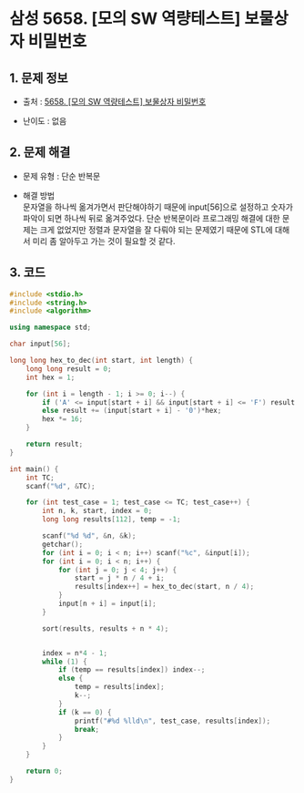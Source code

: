 # 삼성 5658. [모의 SW 역량테스트] 보물상자 비밀번호

## 1. 문제 정보

- 출처 : [5658. [모의 SW 역량테스트] 보물상자 비밀번호](https://swexpertacademy.com/main/code/problem/problemDetail.do?contestProbId=AWXRUN9KfZ8DFAUo)

- 난이도 : 없음

## 2. 문제 해결

- 문제 유형 : 단순 반복문

- 해결 방법  
  문자열을 하나씩 옮겨가면서 판단해야하기 때문에 input[56]으로 설정하고 숫자가 파악이 되면 하나씩 뒤로 옮겨주었다.
  단순 반복문이라 프로그래밍 해결에 대한 문제는 크게 없었지만 정렬과 문자열을 잘 다뤄야 되는 문제였기 때문에 STL에 대해서 미리 좀 알아두고 가는 것이 필요할 것 같다.
  
## 3. 코드

```c++
#include <stdio.h>
#include <string.h>
#include <algorithm>

using namespace std;

char input[56];

long long hex_to_dec(int start, int length) {
	long long result = 0;
	int hex = 1;

	for (int i = length - 1; i >= 0; i--) {
		if ('A' <= input[start + i] && input[start + i] <= 'F') result += (input[start + i] - 'A' + 10)*hex;
		else result += (input[start + i] - '0')*hex;
		hex *= 16;
	}

	return result;
}

int main() {
	int TC;
	scanf("%d", &TC);

	for (int test_case = 1; test_case <= TC; test_case++) {
		int n, k, start, index = 0;
		long long results[112], temp = -1;

		scanf("%d %d", &n, &k);
		getchar();
		for (int i = 0; i < n; i++) scanf("%c", &input[i]);
		for (int i = 0; i < n; i++) {
			for (int j = 0; j < 4; j++) {
				start = j * n / 4 + i;
				results[index++] = hex_to_dec(start, n / 4);
			}
			input[n + i] = input[i];
		}

		sort(results, results + n * 4);


		index = n*4 - 1;
		while (1) {
			if (temp == results[index]) index--;
			else {
				temp = results[index];
				k--;
			}
			if (k == 0) {
				printf("#%d %lld\n", test_case, results[index]);
				break;
			}
		}
	}

	return 0;
}
```
